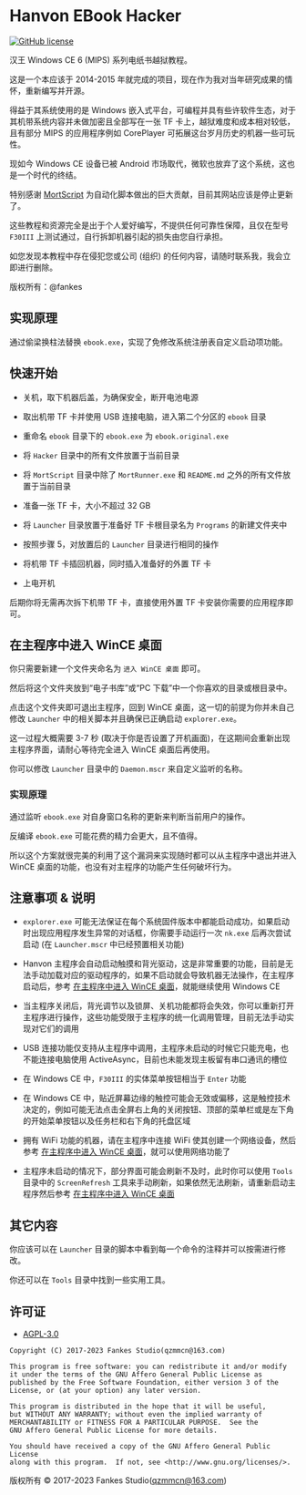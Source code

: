 # Hanvon EBook Hacker

[![GitHub license](https://img.shields.io/github/license/fankes/HanvonEBookHacker?color=blue)](https://github.com/fankes/HanvonEBookHacker/blob/master/LICENSE)

汉王 Windows CE 6 (MIPS) 系列电纸书越狱教程。

这是一个本应该于 2014-2015 年就完成的项目，现在作为我对当年研究成果的情怀，重新编写并开源。

得益于其系统使用的是 Windows 嵌入式平台，可编程并具有些许软件生态，对于其机带系统内容并未做加密且全部写在一张 TF 卡上，越狱难度和成本相对较低，且有部分 MIPS 的应用程序例如 CorePlayer 可拓展这台岁月历史的机器一些可玩性。

现如今 Windows CE 设备已被 Android 市场取代，微软也放弃了这个系统，这也是一个时代的终结。

特别感谢 [MortScript](http://www.sto-helit.de/index.php?module=page&entry=ms_overview) 为自动化脚本做出的巨大贡献，目前其网站应该是停止更新了。

这些教程和资源完全是出于个人爱好编写，不提供任何可靠性保障，且仅在型号 `F30III` 上测试通过，自行拆卸机器引起的损失由您自行承担。

如您发现本教程中存在侵犯您或公司 (组织) 的任何内容，请随时联系我，我会立即进行删除。

版权所有：@fankes

## 实现原理

通过偷梁换柱法替换 `ebook.exe`，实现了免修改系统注册表自定义启动项功能。

## 快速开始

- 关机，取下机器后盖，为确保安全，断开电池电源

- 取出机带 TF 卡并使用 USB 连接电脑，进入第二个分区的 `ebook` 目录

- 重命名 `ebook` 目录下的 `ebook.exe` 为 `ebook.original.exe`

- 将 `Hacker` 目录中的所有文件放置于当前目录

- 将 `MortScript` 目录中除了 `MortRunner.exe` 和 `README.md` 之外的所有文件放置于当前目录

- 准备一张 TF 卡，大小不超过 32 GB

- 将 `Launcher` 目录放置于准备好 TF 卡根目录名为 `Programs` 的新建文件夹中

- 按照步骤 5，对放置后的 `Launcher` 目录进行相同的操作

- 将机带 TF 卡插回机器，同时插入准备好的外置 TF 卡

- 上电开机

后期你将无需再次拆下机带 TF 卡，直接使用外置 TF 卡安装你需要的应用程序即可。

## 在主程序中进入 WinCE 桌面

你只需要新建一个文件夹命名为 `进入 WinCE 桌面` 即可。

然后将这个文件夹放到“电子书库”或“PC 下载”中一个你喜欢的目录或根目录中。

点击这个文件夹即可退出主程序，回到 WinCE 桌面，这一切的前提为你并未自己修改 `Launcher` 中的相关脚本并且确保已正确启动 `explorer.exe`。

这一过程大概需要 3-7 秒 (取决于你是否设置了开机画面)，在这期间会重新出现主程序界面，请耐心等待完全进入 WinCE 桌面后再使用。

你可以修改 `Launcher` 目录中的 `Daemon.mscr` 来自定义监听的名称。

### 实现原理

通过监听 `ebook.exe` 对自身窗口名称的更新来判断当前用户的操作。

反编译 `ebook.exe` 可能花费的精力会更大，且不值得。

所以这个方案就很完美的利用了这个漏洞来实现随时都可以从主程序中退出并进入 WinCE 桌面的功能，也没有对主程序的功能产生任何破坏行为。

## 注意事项 & 说明

- `explorer.exe` 可能无法保证在每个系统固件版本中都能启动成功，如果启动时出现应用程序发生异常的对话框，你需要手动运行一次 `nk.exe` 后再次尝试启动 (在 `Launcher.mscr` 中已经预置相关功能)

- Hanvon 主程序会自动启动触摸和背光驱动，这是非常重要的功能，目前是无法手动加载对应的驱动程序的，如果不启动就会导致机器无法操作，在主程序启动后，参考 [在主程序中进入 WinCE 桌面](#在主程序中进入-wince-桌面)，就能继续使用 Windows CE

- 当主程序关闭后，背光调节以及锁屏、关机功能都将会失效，你可以重新打开主程序进行操作，这些功能受限于主程序的统一化调用管理，目前无法手动实现对它们的调用

- USB 连接功能仅支持从主程序中调用，主程序未启动的时候它只能充电，也不能连接电脑使用 ActiveAsync，目前也未能发现主板留有串口通讯的槽位

- 在 Windows CE 中，`F30III` 的实体菜单按钮相当于 `Enter` 功能

- 在 Windows CE 中，贴近屏幕边缘的触控可能会无效或偏移，这是触控技术决定的，例如可能无法点击全屏右上角的关闭按钮、顶部的菜单栏或是左下角的开始菜单按钮以及任务栏和右下角的托盘区域

- 拥有 WiFi 功能的机器，请在主程序中连接 WiFi 使其创建一个网络设备，然后参考 [在主程序中进入 WinCE 桌面](#在主程序中进入-wince-桌面)，就可以使用网络功能了

- 主程序未启动的情况下，部分界面可能会刷新不及时，此时你可以使用 `Tools` 目录中的 `ScreenRefresh` 工具来手动刷新，如果依然无法刷新，请重新启动主程序然后参考 [在主程序中进入 WinCE 桌面](#在主程序中进入-wince-桌面)

## 其它内容

你应该可以在 `Launcher` 目录的脚本中看到每一个命令的注释并可以按需进行修改。

你还可以在 `Tools` 目录中找到一些实用工具。

## 许可证

- [AGPL-3.0](https://www.gnu.org/licenses/agpl-3.0.html)

```
Copyright (C) 2017-2023 Fankes Studio(qzmmcn@163.com)

This program is free software: you can redistribute it and/or modify
it under the terms of the GNU Affero General Public License as
published by the Free Software Foundation, either version 3 of the
License, or (at your option) any later version.

This program is distributed in the hope that it will be useful,
but WITHOUT ANY WARRANTY; without even the implied warranty of
MERCHANTABILITY or FITNESS FOR A PARTICULAR PURPOSE.  See the
GNU Affero General Public License for more details.

You should have received a copy of the GNU Affero General Public License
along with this program.  If not, see <http://www.gnu.org/licenses/>.
```

版权所有 © 2017-2023 Fankes Studio(qzmmcn@163.com)